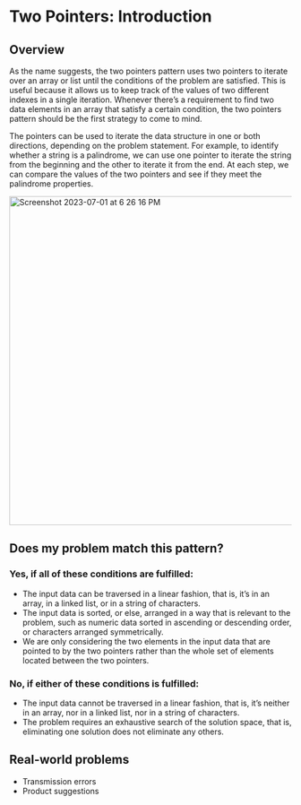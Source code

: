 # Two Pointers: Introduction

## Overview

As the name suggests, the two pointers pattern uses two pointers to iterate over an array or list until the conditions of the problem are satisfied. This is useful because it allows us to keep track of the values of two different indexes in a single iteration. Whenever there’s a requirement to find two data elements in an array that satisfy a certain condition, the two pointers pattern should be the first strategy to come to mind.

The pointers can be used to iterate the data structure in one or both directions, depending on the problem statement. For example, to identify whether a string is a palindrome, we can use one pointer to iterate the string from the beginning and the other to iterate it from the end. At each step, we can compare the values of the two pointers and see if they meet the palindrome properties.

<img width="587" alt="Screenshot 2023-07-01 at 6 26 16 PM" src="https://github.com/yadavanuj1996/algorithms-data-structures/assets/22169012/e632d2e9-54db-4a23-bffa-cdaf923612de">

## Does my problem match this pattern?

### Yes, if all of these conditions are fulfilled:

- The input data can be traversed in a linear fashion, that is, it’s in an array, in a linked list, or in a string of characters.
- The input data is sorted, or else, arranged in a way that is relevant to the problem, such as numeric data sorted in ascending or descending order, or characters arranged symmetrically.
- We are only considering the two elements in the input data that are pointed to by the two pointers rather than the whole set of elements located between the two pointers.

### No, if either of these conditions is fulfilled:

- The input data cannot be traversed in a linear fashion, that is, it’s neither in an array, nor in a linked list, nor in a string of characters.
- The problem requires an exhaustive search of the solution space, that is, eliminating one solution does not eliminate any others.

## Real-world problems
- Transmission errors
- Product suggestions

